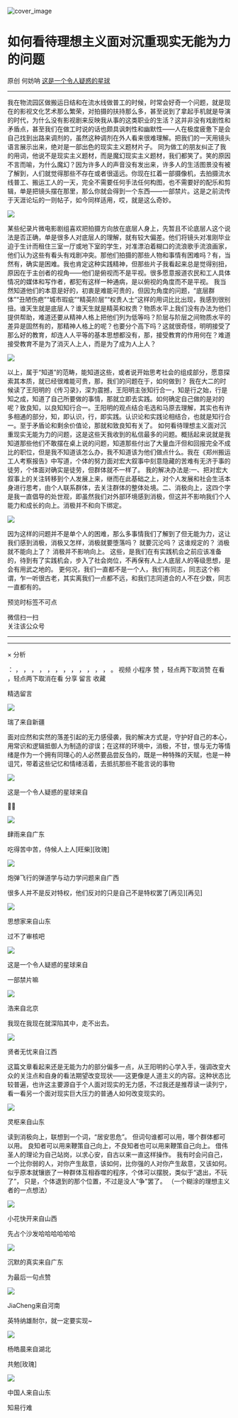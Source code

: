 ![cover_image](https://mmbiz.qpic.cn/mmbiz_jpg/UF0iaTnc0u77yhL8zc44CiaoY15YxenQhkGeMOVvGjWc5kVfYuD6YGib8WMLmq7uMqtT3lMPo2ZOfZ5mHicVXjvTlw/0?wx_fmt=jpeg)

#  如何看待理想主义面对沉重现实无能为力的问题

原创  何妨呐  [ 这是一个令人疑惑的星球 ](javascript:void\(0\);)

__ _ _ _ _

我在物流园区做搬运日结和在流水线做普工的时候，时常会好奇一个问题，就是现在的影视文化艺术那么繁荣，对拍摄的扶持那么多，甚至说到了拿起手机就是导演的时代，为什么没有影视剧来反映我从事的这类职业的生活？这并非没有戏剧性和矛盾点，甚至我们在做工时说的话也颇具讽刺性和幽默性——人在极度疲惫下是会自己找到出路来调剂的，虽然这种调剂在外人看来很难理解。把我们的一天用镜头语言展示出来，绝对是一部出色的现实主义题材片子。
同为做工的朋友纠正了我的用词，他说不是现实主义题材，而是魔幻现实主义题材，我们都笑了。笑的原因不言而喻，为什么魔幻？因为许多人的声音没有发出来，许多人的生活图景没有被了解到，人们就觉得那些不存在或者很遥远。你现在扛着一部摄像机，去拍摄流水线普工、搬运工人的一天，完全不需要任何手法任何构图，也不需要好的配乐和剪辑，单是把镜头摆在那里，那么你就会得到一个东西——一部禁片。这是之前流传于天涯论坛的一则帖子，如今同样适用，哎，就是这么奇妙。

![](https://mmbiz.qpic.cn/mmbiz_jpg/UF0iaTnc0u77yhL8zc44CiaoY15YxenQhkcxMRJnWKNkibP2xqq0XbvUkElkSicCECDsfPoNUDmnjbke4pz7BvM1PQ/640?wx_fmt=jpeg)

某些纪录片微电影剧组喜欢把拍摄方向放在底层人身上，先暂且不论底层人这个说法是否正确，单是很多人对底层人的理解，就有较大偏差。他们将镜头对准刚毕业迫于生计而租住三室一厅或地下室的学生，对准漂泊着糊口的流浪歌手流浪画家，他们认为这些有看头有戏剧冲突。那他们拍摄的那些人物和事情有困难吗？有，当然有，确实是困难。我也肯定这种实践精神，但那些片子我看起来总是觉得别扭，原因在于主创者的视角——他们是俯视而不是平视。很多愿意报道农民和工人具体情况的媒体和写作者，都犯有这样一种通病，是以俯视的角度而不是平视。
我当然知道他们的本意是好的，初衷是难能可贵的，但因为角度的问题，“底层群体”“丑陋伤疤”“城市瑕疵”“精英阶层”“权贵人士”这样的用词比比出现，我感到很别扭。谁天生就是底层人？谁天生就是精英和权贵？物质水平上我们没有办法为他们提供帮助，难道还要从精神人格上把他们列为低等吗？阶层与阶层之间物质水平的差异是固然有的，那精神人格上的呢？也要分个高下吗？这就很奇怪，明明接受了那么好的教育，却连人人平等的基本思想都没有，那，接受教育的作用何在？难道接受教育不是为了消灭人上人，而是为了成为人上人？

![](https://mmbiz.qpic.cn/mmbiz_jpg/UF0iaTnc0u77yhL8zc44CiaoY15YxenQhk4xhKL8oibdJ6ayibrEe3tI3eOHHUG93kBxorsy46qlniaI3Jce3J9rblw/640?wx_fmt=jpeg)

以上，属于“知道”的范畴，能知道这些，或者说开始思考社会的组成部分，愿意探索其本质，就已经很难能可贵，那，我们的问题在于，如何做到？
我在大二的时候读了王阳明的《传习录》，深为震撼，王阳明主张知行合一，知是行之始，行是知之成，知道了自己所要做的事情，那就立即去实践。如何确定自己做的是对的呢？致良知，以良知知行合一。王阳明的观点结合毛选和马原去理解，其实也有许多相通的部分，知，即认识，行，即实践。认识论和实践论相结合，也就是知行合一。至于矛盾论和剩余价值论，那就和致良知有关了。
如何看待理想主义面对沉重现实无能为力的问题，这是这些天我收到的私信最多的问题。概括起来说就是我知道那些他们不敢摆在桌上说的问题，知道那些付出了大量血汗但和回报完全不成比的职位，但是我不知道该怎么办，我不知道该为他们做点什么。我在《郑州搬运工人考察报告》中写道，个体的努力面对宏大叙事中刻意隐藏的苦难有无济于事的徒劳，个体面对确实是徒劳，但群体就不一样了。
我的解决办法是:一、把对宏大叙事上的关注转移到个人发展上来，继而在此基础之上，对个人发展和社会生活本身进行思考，由个人联系群体，去关注群体的整体处境。二、消极向上，这四个字是我一直倡导的处世观，即虽然我们对外部环境感到消极，但这并不影响我们个人能力和成长的向上。消极并不和向下绑定。

![](https://mmbiz.qpic.cn/mmbiz_jpg/UF0iaTnc0u77yhL8zc44CiaoY15YxenQhkzqlKUchtqmZ4TmRUCfhkz21kv6VS9z8siatBRZGX4rfdxbUlrChBgRw/640?wx_fmt=jpeg)

因为这样的问题并不是单个人的困难，那么多事情我们了解到了但无能为力，这让我们感到消极，消极又怎样，消极就要堕落吗？  就要沉沦吗？  这谁规定的？
消极就不能向上了？  消极并不影响向上。
这些，是我们在有实践机会之前应该准备的，待到有了实践机会，步入了社会岗位，不再保有人上人底层人的等级思想，是会有用武之地的。
更何况，我们一直都不是一个人，我们有同志，同志这个称谓，乍一听很古老，其实离我们一点都不远，和我们志同道合的人不在少数，同志一直都有的。

预览时标签不可点

微信扫一扫  
关注该公众号





****



****



×  分析

：  ，  ，  ，  ，  ，  ，  ，  ，  ，  ，  ，  ，  。  视频  小程序  赞  ，轻点两下取消赞  在看  ，轻点两下取消在看
分享  留言  收藏

精选留言

![](http://wx.qlogo.cn/mmopen/k0Ue4mIpaVibRIG9jXxBSzia3YCVETZX8nicWwv9crnCvfiaWpNLh0ZnP9rXm6ib0FXMYs5lCpbiaQJdJwic2ZtyFYYVNT8l1WpT06GENlyr88prhkjaibicWWjs9Vyugmn1TQA50/64)

瑞了来自新疆

面对应然和实然的落差引起的无力感侵袭，我的解决方式是，守护好自己的本心，用常识和逻辑抵御人为制造的谬误；在这样的环境中，消极，不甘，恨与无力等情绪是作为一个拥有同理心的人必然要品尝反刍的，既是一种特殊的天赋，也是一种诅咒，带着这些记忆和情绪活着，去抵抗那些不能言说的事物

![](http://wx.qlogo.cn/mmhead/Q3auHgzwzM6VbGrBOOAlGagxkqgSgMFEKjUr4VTcuSxZf64GJ3Sezw/64)

这是一个令人疑惑的星球来自

👍🏻

![](http://wx.qlogo.cn/mmopen/KHvxKg8z8Eiatx0Ko8XSvpMlRUsrs4Zds1bMU2rDVONw2jGa5JSqic5B3kmiahllZazSdxSISylkJlKHm682bo4dpU5UZCOUUJBIjPyzJKxMbibVWPRwMHgMeICib4q6pZPyq/64)

肆雨来自广东

吃得苦中苦，侍候人上人[旺柴][玫瑰]

![](http://wx.qlogo.cn/mmopen/PiajxSqBRaEJib2X97evIo7bgW4plMbXoKUAfDnKHGPeYnT8dIRwyVlFdEmvf8e13lbVpOySrLZPeWm6bgPsFJWutxGria9EK83CDsoYW04ibaibGKYXSBQ3OMqWCHPXexvKv/64)

炮弹飞行的弹道学与动力学问题来自广西

很多人并不是反对特权，他们反对的只是自己不是特权罢了[再见][再见]

![](http://wx.qlogo.cn/mmopen/k0Ue4mIpaVicEIndkksexRln4KCF0Y1RibibR89liaVpyAfnUouUIvw8iaGd0IK3Wffq8Pdia2SricFSa0OYEvHXYjIQA/64)

思想家来自山东

过不了审核吧

![](http://wx.qlogo.cn/mmhead/Q3auHgzwzM6VbGrBOOAlGagxkqgSgMFEKjUr4VTcuSxZf64GJ3Sezw/64)

这是一个令人疑惑的星球来自

一部禁片嘛

![](http://wx.qlogo.cn/mmopen/n6tINRGwUZV6jfbRfTTI7T3c1fViau9SUq0EfO4biaa3uUxtwU9AAiaTHDg8YznNjeE4wTFX6O6oMgoqb3kubDDibVgs54uvdwbib/64)

浩来自北京

我现在我现在就深陷其中，走不出去。

![](http://wx.qlogo.cn/mmopen/n6tINRGwUZXdOa5rHgib2khO8r5GmPsHZEMLoF8h8TgXdm1Ce3tXBicenTabAC5S9J3gafYEG897tWrAg5u2tGtSeBd0SHSGI1/64)

贤者无忧来自江西

这篇文章看起来还是无能为力的部分偏多一点，从王阳明的心学入手，强调改变大众的关注点和自身的看法期望改变现状——这更像是人道主义的内容。这种状态比较普遍，也许这主要源自于个人面对现实的无力感，不过我还是推荐读一读列宁，看一看另一个面对现实巨大压力的普通人如何改变现实的。

![](http://wx.qlogo.cn/mmopen/KHvxKg8z8Egm0nscRlEv6clt5aic23CfeHojFicWTC8BxaWdP8XKj75B1O19te5NqCagD0mXBR6qKdRPAql2XvhYib45Rkxg1icFMPf6H9wDpJRnoLzaQ2OZvQg6OMw6DUeh/64)

灵枢来自山东

读到消极向上，联想到一个词，“居安思危”。 但词句谁都可以用，哪个群体都可以用。 良知者可以用来鞭策自己向上，不良知者也可以用来鞭策自己向上。
借伟圣人的理论为自己站岗，以求心安，自古以来一直这样操作。 我有时会问自己，一个比你弱的人，对你产生敌意，该如何，比你强的人对你产生敌意，又该如何。
似乎原本就镶嵌了一种群体互相吞噬的程序，个体可以摆脱，类似于“退出，不玩了”， 只是，个体退到的那个位置，不过是没人“争”罢了。
（一个糊涂的理想主义者的一点想法）

![](http://wx.qlogo.cn/mmopen/PiajxSqBRaELibRd0DHPYAGxD2hCeYyj9gr4uqHMjjlle9Hm6OuYq0FqWxvv86gB6XsyNzoNib91xibJ2aJ4buYF2cnvQXwrnYNia9N7lqBVTMlsRe5WiaugOW4WbZWvNC5mibI/64)

小花快开来自山西

先占个沙发哈哈哈哈哈哈

![](http://wx.qlogo.cn/mmopen/PiajxSqBRaEKXCvY5wHpt2kn7N1Lq8BoWC0vNS8jek2plOJEY5GOxfI0uVh4yT9TgJBpibGqgNhO8PradtaMuH1HIWOyFr8l68cR1mzqHtH45o9zOF3ObBF3M2ZUjtKVRK/64)

沉默的真实来自广东

为最后一句点赞

![](http://wx.qlogo.cn/mmopen/n6tINRGwUZWD6DsDa7xKnM9JLredhnhkusTNR2lyahHxyia0Jib0TBP6Q7bbNiahtAvbbnqDH0otUv6QsKhddyQCXh0VFnDW7hC/64)

JiaCheng来自河南

英特纳雄耐尔，就一定要实现~

![](http://wx.qlogo.cn/mmopen/O9pEic1aHxeZicp2UcIaRbyNqKia64Zy4TrrJBQeLmKb6ZwTiavibnpPibZ0KKjSZt38RLliaJnS70e9iaEmO4zOWibM9ArKpDx1S2Rc2sXibctnU27Ck0Mic2gUiaHEmdPGianmKXPTF/64)

杨皓晨来自湖北

共勉[玫瑰]

![](http://wx.qlogo.cn/mmopen/ARtqkxcRy7WW4IDLekRlSxhhJkQhWp0fibazgNJGliaiaQAdAh6y72PWBJbwvvl6njX0V5VpHKiajHSbDThpkwR5m8z8jVkrviaya/64)

中国人来自山东

知易行难

